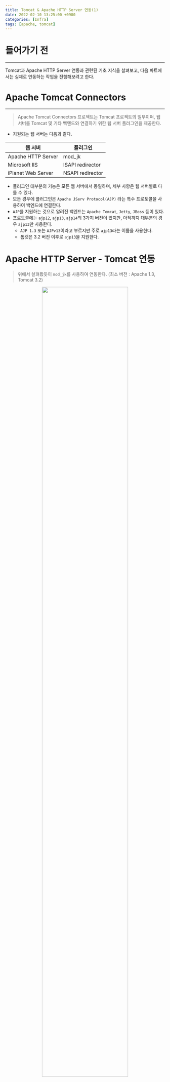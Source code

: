 ```yaml
---
title: Tomcat & Apache HTTP Server 연동(1)
date: 2022-02-10 13:25:00 +0900
categories: [Infra]
tags: [apache, tomcat]
---
```


# 들어가기 전
---
Tomcat과 Apache HTTP Server 연동과 관련된 기초 지식을 살펴보고, 다음 파트에서는 실제로 연동하는 작업을 진행해보려고 한다.

# Apache Tomcat Connectors
---
> Apache Tomcat Connectors 프로젝트는 Tomcat 프로젝트의 일부이며, 웹 서버를 Tomcat 및 기타 백엔드와 연결하기 위한 웹 서버 플러그인을 제공한다.

- 지원되는 웹 서버는 다음과 같다.

|웹 서버|플러그인|
|--------|-----------|
| Apache HTTP Server | mod_jk  |
| Microsoft IIS | ISAPI redirector  |
| iPlanet Web Server | NSAPI redirector |

- 플러그인 대부분의 기능은 모든 웹 서버에서 동일하며, 세부 사항은 웹 서버별로 다를 수 있다.
- 모든 경우에 플러그인은 `Apache JServ Protocol(AJP)` 라는 특수 프로토콜을 사용하여 백엔드에 연결한다.
- `AJP`를 지원하는 것으로 알려진 백엔드는 `Apache Tomcat`, `Jetty`, `JBoss` 등이 있다.
- 프로토콜에는 `ajp12`, `ajp13`, `ajp14`의 3가지 버전이 있지만, 아직까지 대부분의 경우 `ajp13`만 사용한다.
  - `AJP 1.3` 또는 `AJPv13`이라고 부르지만 주로 `ajp13`라는 이름을 사용한다.
  - 톰캣은 3.2 버전 이후로 `ajp13`을 지원한다.

# Apache HTTP Server - Tomcat 연동
> 위에서 살펴봤듯이 `mod_jk`를 사용하여 연동한다. (최소 버전 : Apache 1.3, Tomcat 3.2)

<figure align = "center">
  <img src = "https://user-images.githubusercontent.com/64415489/155136015-f91e631a-2c16-4aaa-9389-459838169266.png" width="80%"/>
  <figcaption align="center"><a href="https://www.akadia.com/download/soug/tomcat/html/tomcat_apache.html"> 출처 : https://www.akadia.com/download/soug/tomcat/html/tomcat_apache.html</a></figcaption>
</figure>

- 웹 서버(`Apache HTTP Server`)는 클라이언트 HTTP 요청을 기다리고 있는다.
  - 요청이 도착하면 서버는 필요한 콘텐츠를 제공하여 요청을 처리하는 데 필요한 모든 작업을 수행한다.
- 서블릿 컨테이너(위의 경우 `Tomcat`)를 추가하면 웹 서버는 다음과 같이 동작한다.
  - 요청을 처리하기 전에, 서블릿 컨테이너 어댑터 라이브러리를 로드하고 초기화한다.
  - 요청이 오면, 특정 요청이 서블릿에 속하는지 확인해야 하며, 서블릿에 속하는 경우 어댑터가 요청을 받아 처리하도록 한다.
  - 어댑터는 일반적으로 요청 URL의 일부 패턴과 요청을 보낼 위치를 기반으로 어떤 요청을 처리할지 알아야한다.

## mod_jk 관련 사항
> mod_jk는 두 개의 엔티티가 필요하다.

1. mod_jk.xxx
- Apache HTTP Server 모듈
  - 운영 체제에 따라 `mod_jk.so`, `mod_jk.nlm` 또는 `MOD_JK.SRVPGM`
- 먼저 Apache HTTP Server의 모듈 디렉토리(예:`/usr/lib/apache`)에 설치되어야 하며 `httpd.conf` 파일에서 로드되어야 한다.
  - ex : `LoadModule jk_module modules/mod_jk.so`

2. workers.properties
- Tomcat 프로세스가 사용하는 호스트, 포트 등을 정의하는 파일이다. (아래 Worker 파트 참조)
- `workers.properties`파일은 `${APACHE_HOME}/conf` 디렉토리에 있다.
- `httpd.conf`에서 해당 파일의 경로를 정의해야 한다.
  - ex : `JkWorkersFile /etc/httpd/conf/workers.properties`

### 아파치 `httpd.conf` mod_jk 관련 부분 예시
```
# Load mod_jk module
LoadModule    jk_module  modules/mod_jk.so

# Where to find workers.properties
JkWorkersFile /etc/httpd/conf/workers.properties

# Where to put jk shared memory
JkShmFile     /var/log/httpd/mod_jk.shm

# Where to put jk logs
JkLogFile     /var/log/httpd/mod_jk.log

# Set the jk log level [debug/error/info]
JkLogLevel    info

# Send requests for context /examples to worker named worker1
JkMount  /examples/* worker1
```

## 연동시 주의사항
- Apache와 Tomcat이 동일한 파일 시스템 위치에서 콘텐츠를 제공하도록 구성된 경우, Apache가 `WEB-INF` 디렉토리 또는 `JSP` 소스 코드와 같은 콘텐츠(서블릿 컨테이너가 처리해야하는 콘텐츠)를 제공하지 않도록 해야한다.
  - Apache `DocumentRoot`가 Tomcat Host의 `appBase` 또는 Context의 `docBase`와 겹치면 발생할 수 있다.
  - Apache `Alias` 지시문을 Tomcat Host의 `appBase` 또는 Context의 `docBase`와 함께 사용하면 발생할 수 있다.

# Worker
---

## Tomcat Worker
> Tomcat Worker는 일부 웹 서버를 대신하여 서블릿 또는 기타 콘텐츠를 실행하기 위해 대기 중인 Tomcat 인스턴스이다. <br>

※ 참고 : [공식 문서](https://tomcat.apache.org/connectors-doc/common_howto/workers.html)를 보면 Tomcat Worker를 다음과 같이 정의한다.
- "**A Tomcat worker** is a Tomcat instance that is waiting to execute servlets on behalf of some web server. For example, we can have a web server such as the Apache HTTP Server forwarding servlet requests to a Tomcat process **(the worker)** running behind it."
  - worker가 두 번 나와서 혼란스러웠는데, 전자의 worker는 톰캣 프로세스로 전달하는 역할(mod_jk 관련), 후자의 worker는 실제 애플리케이션을 구동하고 있는 톰캣 프로세스라고 이해했다. (잘못된 경우 추후에라도 수정하겠습니다.)
- **앞으로 살펴볼 것들은 모두 전자의 worker와 관련한 내용이다.** 후자의 worker는 **톰캣 프로세스**로 표현할 것이다.

- worker는 Apache HTTP Server와 같은 웹 서버를 대신하여 서블릿 요청을 톰캣 프로세스로 전달한다.
- 대표적으로 다음과 같은 경우, 여러 개의 worker를 구성할 수도 있다.
  - 모든 개발자가 동일한 웹 서버를 공유하지만, 자신의 worker를 소유하는 개발 환경이 필요한 경우.
  - 하나의 웹 서버에서 여러 사이트를 제공하기 위해, 톰캣 프로세스별 가상 호스트가 필요한 경우.
  - 로드 밸런싱을 제공하고자 하는 경우.
    - 즉, 자체 머신에서 여러 worker를 실행하고 요청을 분배해야 한다.

### Worker 정의하기
> `workers.properties`라는 속성 파일에 정의된다. (경로 : `${APACHE_HOME}/conf`)

- `worker.list`로 worker를 정의한다.
```
# worker 리스트
worker.list= worker1, worker2
```

- 웹 서버를 시작할 때, 플러그인은 `worker.list` 속성에 이름이 나타나는 worker를 인스턴스화한다.
  - 인스턴스화된 worker는 자신에게 맵핑된 특정 요청을 전달받을 수 있다.
- `worker.list`는 여러 번 사용할 수 있다.

### Worker Type
- 현재 존재하는 Worker Type 다음과 같다. (JK 1.2.5):

|Type|정의|
|--------|-----------|
| ajp13 | 이 타입의 worker는 ajp13 프로토콜을 사용하여 Tomcat worker에게 요청을 전달한다. |
| lb | 로드 밸런싱 worker로써, 특정 수준의 내결함성과 함께 유연한 로드 밸런싱을 제공한다.|
| status | 로드밸런서를 관리하기 위한 status worker이다. |
| ajp12 | 이 타입의 worker는 ajp12 프로토콜을 사용하여 Tomcat worker에게 요청을 전달한다. |
| ajp14 | 이 타입의 worker는 ajp14 프로토콜을 사용하여 Tomcat worker에게 요청을 전달한다. |

## Worker Type별 속성 살펴보기
> `workers.properties`파일에 세팅되는 속성과 관련해서 자세한 내용은 [공식 문서](https://tomcat.apache.org/connectors-doc/reference/workers.html) 참조

### ajp13 Worker 살펴보기
> TCP/IP 소켓을 통해 ajp13 프로토콜을 사용하여 Tomcat Worker에게 요청을 전달한다.

```
# "worker2"는 3lb 팩터를 사용하여 www2.x.com가 올라간 서버의 포트 8009에서 수신 대기 중인 Tomcat과 통신한다.
worker.worker2.type=ajp13
worker.worker2.host=www2.x.com
worker.worker2.port=8009
worker.worker2.lbfactor=3
```

### lb Worker 살펴보기
> 로드 밸런싱 worker는 실제로 Tomcat worker와 통신하지 않고, 웹 서버 플러그인 worker 관리를 담당한다.

- 관리하는 부분은 다음과 같다.
  - 웹 서버 플러그인 worker를 인스턴스화
  - 관리되는 worker의 로드 밸런싱 factor(lbfactor)를 사용하여 가중치 라운드 로빈(weighted round-robin) 로드 밸런싱을 수행
    - 가중치 라운드 로빈에서는 lbfactor가 높을수록 더 강력한 시스템(더 많은 요청을 처리함)을 의미
  - 동일한 Tomcat worker에서 실행되는 동일한 세션에 속하는 요청 유지(세션 고정)
  - 실패한 Tomcat worker를 식별하여 요청을 일시 중지하고, lb worker가 관리하는 다른 worker로 fail-over

- 결과적으로, lb worker가 관리하는 worker들은 로드 밸런싱되고(lbfactor 및 현재 사용자 세션을 기반으로) 장애 조치가 이루어지므로 단일 Tomcat 프로세스 종료로 인해 전체 사이트가 마비되지 않는다.

- 다음은 lb worker가 가질 수 있는 속성이다.
  - `balance_workers`
    - 로드 밸런서가 관리해야 하는 worker 목록이다.
    ```
    # The worker balance1 while use "real" workers worker1 and worker2
    worker.balance1.balance_workers=worker1, worker2
    ```
  - `sticky_session`
    - SESSION ID가 있는 요청을 동일한 Tomcat worker로 다시 라우팅해야 하는지 여부를 지정한다.
    - Tomcat이 여러 Tomcat 인스턴스에서 세션 데이터를 유지할 수 있는 세션 관리자를 사용하는 경우 sticky_session을 `false`로 설정한다.
    - 기본적으로 `true`로 설정된다.

# 정리
- 아파치와 톰캣이 연동되려면 `mod_jk` 모듈이 필요하다. (운영체제 별로 이름은 다를 수 있다.)
  - 해당 모듈은 `Apache JServ Protocol(AJP)` 프로토콜을 사용하여 아파치와 톰캣간 통신한다.
- `mod_jk` 모듈을 사용하려면 ?
  - 먼저 아파치 모듈 디렉토리(예:`/usr/lib/apache`)에 설치되어야 있어야한다.
  - 아파치 `httpd.conf`에 모듈이 로드되어야하고, `JKMount` 등 관련 옵션들이 정의되어야 한다.
  - `workers.properties` 파일이 작성되어야한다.
    - `workers.properties`는 서블릿 컨텐츠 요청 전달, 로드 밸런싱 등을 위한 Tomcat worker와 요청을 전달받을 톰캣 프로세스의 호스트 및 포트 등을 정의한 파일이다.

# 참고 자료
---
- [https://tomcat.apache.org/connectors-doc/](https://tomcat.apache.org/connectors-doc/)
- [https://tomcat.apache.org/connectors-doc/webserver_howto/apache.html](https://tomcat.apache.org/connectors-doc/webserver_howto/apache.html)
- [https://tomcat.apache.org/connectors-doc/common_howto/workers.html](https://tomcat.apache.org/connectors-doc/common_howto/workers.html)
